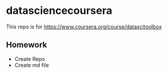 datasciencecoursera
===================
This repo is for https://www.coursera.org/course/datascitoolbox

## Homework
* Create Repo
* Create md file
